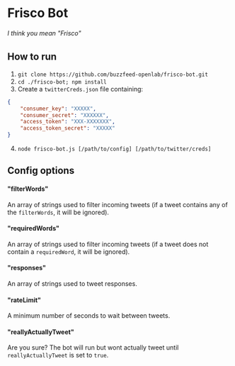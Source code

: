 # Frisco Bot
###### I think you mean "Frisco"

## How to run

1. `git clone https://github.com/buzzfeed-openlab/frisco-bot.git`
2. `cd ./frisco-bot; npm install`
3. Create a `twitterCreds.json` file containing:

  ```json
  {
      "consumer_key": "XXXXX",
      "consumer_secret": "XXXXXX",
      "access_token": "XXX-XXXXXXX",
      "access_token_secret": "XXXXX"
  }
```
4. `node frisco-bot.js [/path/to/config] [/path/to/twitter/creds]`

## Config options

#### "filterWords"
An array of strings used to filter incoming tweets (if a tweet contains any of the `filterWords`, it will be ignored).

#### "requiredWords"
An array of strings used to filter incoming tweets (if a tweet does not contain a `requiredWord`, it will be ignored).

#### "responses"
An array of strings used to tweet responses.

#### "rateLimit"
A minimum number of seconds to wait between tweets.

#### "reallyActuallyTweet"
Are you sure? The bot will run but wont actually tweet until `reallyActuallyTweet` is set to `true`.

